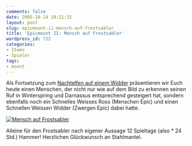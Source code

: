 ```yaml
---
comments: false
date: 2005-10-14 10:21:32
layout: post
slug: epicmount-ii-mensch-auf-frostsabler
title: 'Epicmount II: Mensch auf Frostsabler'
wordpress_id: 712
categories:
- Items
- Spieler
tags:
- mount
---
```


Als Fortsetzung zum [Nachtelfen auf einem Widder](http://www.gamersliving.com/wowblog/2005/10/11/ein-nachtelf-auf-einem-widder/) präsentieren wir Euch heute einen Menschen, der nicht nur wie auf dem Bild zu erkennen seinen Ruf in Winterspring und Darnassus entsprechend gesteigert hat, sondern ebenfalls noch ein Schnelles Weisses Ross (Menschen Epic) und einen Schnellen Weissen Widder (Zwergen Epic) dabei hatte.

[![Mensch auf Frostsabler](http://static.flickr.com/29/52359631_987893e32e.jpg)](http://www.flickr.com/photos/walsweer/52359631/)

Alleine für den Frostsabler nach eigener Aussage 12 Spieltage (also * 24 Std.) Hammer! Herzlichen Glückwunsch an Stahlmantel.
